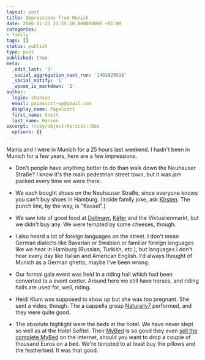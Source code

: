 ```yaml
---
layout: post
title: Impressions from Munich
date: 2006-11-23 21:55:10.000000000 +01:00
categories:
- family
tags: []
status: publish
type: post
published: true
meta:
  _edit_last: '3'
  _social_aggregation_next_run: '1401629518'
  _social_notify: '1'
  _wpcom_is_markdown: '1'
author:
  login: shanson
  email: papascott-wp@gmail.com
  display_name: PapaScott
  first_name: Scott
  last_name: Hanson
excerpt: !ruby/object:Hpricot::Doc
  options: {}
---
```

<p>Mama and I were in Munich for a 25 hours last weekend. I hadn't been in Munich for a few years, here are a few impressions.</p>
<ul>
<li>
<p>Don't people have anything better to do than walk down the Neuhauser Straße? I know it's the main pedestrian street town, but it was jam packed every time we were there.</p>
</li>
<li>
<p>We each bought shoes on the Neuhauser Straße, since everyone knows you can't buy shoes in Hamburg. (Inside family joke, ask <a href="http://www.naturheilzentrumdrochtersen.de/">Kirsten</a>. The punch line, by the way, is "Kassel".)</p>
</li>
<li>
<p>We saw lots of good food at <a href="http://www.dallmayr.de/">Dallmayr</a>, <a href="http://www.feinkost-kaefer.de/">Käfer</a> and the Viktualienmarkt, but we didn't buy any. We were tempted by some cheeses, though.</p>
</li>
<li>
<p>I also heard a lot of foreign languages on the street. I don't mean German dialects like Bavarian or Swabian or familiar foreign languages like we hear in Hamburg (Russian, Turkish, etc.), but languages I don't hear every day like Italian and American English. I'd always thought of Munich as a German ghetto, maybe I've been wrong.</p>
</li>
<li>
<p>Our formal gala event was held in a riding hall which had been converted to a event center. Around here we still have horses, and riding halls are used for, well, riding.</p>
</li>
<li>
<p>Heidi Klum was supposed to show up but she was too pregnant. She sent a video, though. The a cappella group <a href="http://www.n7house.de/">Naturally7</a> performed, and they were quite good.</p>
</li>
<li>
<p>The absolute highlight were the beds at the hotel. We have never slept so well as at the Hotel Sofitel. Their <a href="http://www.sofitel.com/sofitel/gb/mybed/index.shtml">MyBed</a> is so good they even <a href="http://eu.soboutique-hotelsathome.com/EN/mybed.html">sell the complete MyBed</a> on the internet, should you want to drop a couple of thousand Euros on a bed. We're tempted to at least buy the pillows and the featherbed. It was that good.</p>
</li>
</ul>
